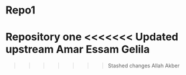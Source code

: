 # Repo1
Repository one
<<<<<<< Updated upstream
Amar Essam Gelila
=======
>>>>>>> Stashed changes
Allah Akber
